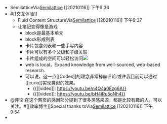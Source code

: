 - SemilatticeVia[Semilattice](https://www.semilattice.xyz/) [[20210116]] 下午9:36
- #[[交互体验]]
    - Fluid Content StructureVia[Semilattice](https://www.semilattice.xyz/) [[20210116]] 下午9:37
    - 让笔记变得像是游戏
        -  block是最基本单元
        - block形成列表
        - 卡片包含列表和一些手写内容
        - 卡片可以有多个父级和子级关联
        - 卡片组成的空间可以轻松访问![](https://firebasestorage.googleapis.com/v0/b/firescript-577a2.appspot.com/o/imgs%2Fapp%2Fxinyiheng%2FV_VilfpX6S.png?alt=media&token=5f7a72ac-d8a2-4d14-901d-763faeaf14d8)
        - web is local，Expand knowledge from well-sourced, web-based research.
        - 可以说，这一点[[Codex]]的理念非常棒@评论:或许我目前可以通过[[curio]]实现类似的效果。
            - {{[[video]]: https://youtu.be/n4Q4a0Ezg6A}}
            - {{[[video]]: https://youtu.be/bH4iRu5oNh4}}
- @评论:在这个网页的感谢部分提到了很多灵感来源，都是比较有趣的人，可以关注。#[[效率博主]]Special thanks toVia[Semilattice](https://www.semilattice.xyz/) [[20210116]] 下午9:54
- 
